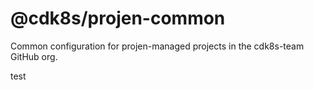 # @cdk8s/projen-common

Common configuration for projen-managed projects in the cdk8s-team GitHub org.

test
